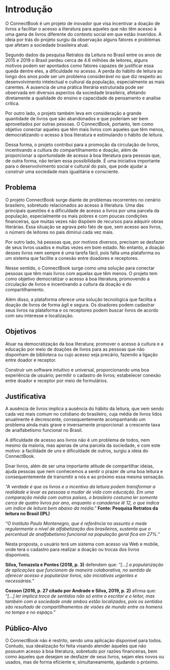 # Introdução

O ConnectBook é um projeto de inovador que visa incentivar a doação de livros a facilitar o acesso a literatura para aqueles que não têm acesso à uma gama de livros diferente do contexto social em que estão inseridos. A ideia por trás do projeto surgiu da observação alguns fatores e problemas que afetam a sociedade brasileira atual.

Segundo dados da pesquisa Retratos da Leitura no Brasil entre os anos de 2015 e 2019 o Brasil perdeu cerca de 4.6 milhões de leitores, alguns motivos podem ser apontados como fatores capazes de justificar essa queda dentre eles, a dificuldade no acesso. A perda do hábito de leitura ao longo dos anos pode ser um problema considerável no que diz respeito ao desenvolvimento intelectual e cultural da população, especialmente as mais carentes. A ausencia de uma prática literária estruturada pode ser observada em diversos aspectos da sociedade brasileira, afetando diretamente a qualidade do ensino e capacidade de pensamento e analise critica.

Por outro lado, o projeto também leva em consideração a grande quantidade de livros que são abandonados e que poderiam ser bem aproveitados por outras pessoas. O ConnectBook, portanto, tem como objetivo conectar aqueles que têm mais livros com aqueles que têm menos, democratizando o acesso à boa literatura e estimulando o hábito de leitura.

Dessa forma, o projeto contribui para a promoção da circulação de livros, incentivando a cultura do compartilhamento e doação, além de proporcionar a oportunidade de acesso à boa literatura para pessoas que, de outra forma, não teriam essa possibilidade. É uma iniciativa importante para o desenvolvimento social e cultural do país, que pode ajudar a construir uma sociedade mais igualitária e consciente.

## Problema

O projeto ConnectBook surge diante de problemas recorrentes no cenário brasileiro, sobretudo relacionados ao acesso à literatura. Uma das principais questões é a dificuldade de acesso a livros por uma parcela da população, especialmente os mais pobres e com poucas condições financeiras, que muitas vezes não dispõem de recursos para adquirir obras literárias. Essa situação se agrava pelo fato de que, sem acesso aos livros, o número de leitores no país diminui cada vez mais.

Por outro lado, há pessoas que, por motivos diversos, precisam se desfazer de seus livros usados e muitas vezes em bom estado. No entanto, a doação desses livros nem sempre é uma tarefa fácil, pois falta uma plataforma ou um sistema que facilite a conexão entre doadores e receptores.

Nesse sentido, o ConnectBook surge como uma solução para conectar pessoas que têm mais livros com aquelas que têm menos. O projeto tem como objetivo democratizar o acesso à boa literatura, promovendo a circulação de livros e incentivando a cultura da doação e do compartilhamento.

Além disso, a plataforma oferece uma solução tecnológica que facilita a doação de livros de forma ágil e segura. Os doadores podem cadastrar seus livros na plataforma e os receptores podem buscar livros de acordo com seu interesse e localização.

## Objetivos

Atuar na democratização da boa literatura; promover o acesso à cultura e a educação por meio de doações de livros para as pessoas que não disponham de biblioteca ou cujo acesso seja precário, fazendo a ligação entre doador e receptor.

Construir um software intuitivo e universal, proporcionando uma boa experiência de usuário; permitir o cadastro de livros; estabelecer conexão entre doador e receptor por meio de formulários.

## Justificativa

A ausência de livros implica a ausência do hábito da leitura, que vem sendo cada vez mais comum no cotidiano do brasileiro, cuja média de livros lidos anualmente é decrescente, consequentemente acompanhando um problema ainda mais grave e inversamente proporcional: a crescente taxa de analfabetismo funcional no Brasil. 

A dificuldade de acesso aos livros não é um problema de todos, nem mesmo da maioria, mas apenas de uma parcela da sociedade, e com este motivo: a facilidade de uns e dificuldade de outros, surgiu a ideia do ConnectBook.

Doar livros, além de ser uma importante atitude de compartilhar ideias, ajuda pessoas que nem conhecemos a sentir o prazer de uma boa leitura e consequentemente de transmitir a nós e ao próximo essa mesma sensação.

*“A verdade é que os livros e o incentivo da leitura podem transformar a realidade e levar as pessoas a mudar de vida com educação.
Em uma comparação média com outros países, o brasileiro costuma ler somente cerca de quatro livros por ano, enquanto o canadense lê 12, o que indica um índice de leitura bem abaixo da média."* **Fonte: Pesquisa Retratos da leitura no Brasil (IPL)**

*“O Instituto Paulo Montenegro, que é referência no assunto e mede regularmente o nível de alfabetização dos brasileiros, sustenta que o percentual de analfabetismo funcional na população geral fica em 27%.”*

Nesta proposta, o usuário terá um sistema com acesso via Web e mobile, onde terá o cadastro para  realizar a doação ou trocas dos livros disponíveis. 

**Silva, Tomazela e Pontes (2018, p. 3)** defendem que: *“[...] a popularização de aplicações que funcionem de maneira colaborativa, no sentido de oferecer acesso e popularizar livros, são iniciativas urgentes e necessárias.”*

**Cosson (2016, p. 27 citado por Andrade e Silva, 2019, p. 2)** afirma que: *“[...] ler implica troca de sentidos não só entre o escritor e o leitor, mas também com a sociedade onde ambos estão localizados, pois os sentidos são resultado de compartilhamentos de visões de mundo entre os homens no tempo e no espaço.”*

## Público-Alvo

O ConnectBook não é restrito, sendo uma aplicação disponível para todos. Contudo, sua idealização foi feita visando atender àqueles que não possuem acesso à boa literatura, sobretudo por razões financeiras, bem como àqueles que desejam se desfazer de seus livros, sejam eles novos ou usados, mas de forma eficiente e, simultaneamente, ajudando o próximo.
